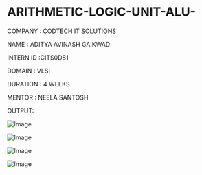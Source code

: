 # ARITHMETIC-LOGIC-UNIT-ALU-

COMPANY : CODTECH IT SOLUTIONS 

NAME : ADITYA AVINASH GAIKWAD

INTERN ID :CITS0D81

DOMAIN : VLSI

DURATION : 4 WEEKS

MENTOR : NEELA SANTOSH


OUTPUT:

![Image](https://github.com/user-attachments/assets/3b09f46e-ef61-48ed-a1b5-dca579a93364)

![Image](https://github.com/user-attachments/assets/5b742aae-d1a8-4562-8c63-810ceb29eb40)

![Image](https://github.com/user-attachments/assets/571e7779-93eb-4cf1-85e5-e5193b29ffa5)

![Image](https://github.com/user-attachments/assets/57245d63-b4e5-4850-961a-6f01f6adccb1)
